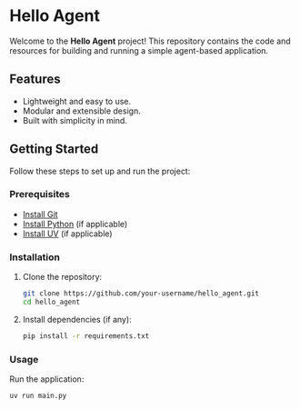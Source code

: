 # Hello Agent

Welcome to the **Hello Agent** project! This repository contains the code and resources for building and running a simple agent-based application.

## Features

- Lightweight and easy to use.
- Modular and extensible design.
- Built with simplicity in mind.

## Getting Started

Follow these steps to set up and run the project:

### Prerequisites

- [Install Git](https://git-scm.com/)
- [Install Python](https://www.python.org/) (if applicable)
- [Install UV](https://example.com/uv-installation) (if applicable)

### Installation

1. Clone the repository:
    ```bash
    git clone https://github.com/your-username/hello_agent.git
    cd hello_agent
    ```

2. Install dependencies (if any):
    ```bash
    pip install -r requirements.txt
    ```

### Usage

Run the application:
```bash
uv run main.py
```
